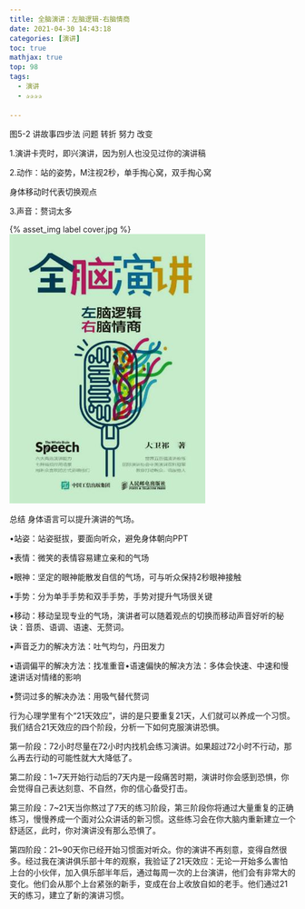 ```yaml
---
title: 全脑演讲：左脑逻辑-右脑情商
date: 2021-04-30 14:43:18
categories: [演讲]
toc: true
mathjax: true
top: 98
tags:
  - 演讲
  - ✰✰✰✰

---
```


图5-2 讲故事四步法 问题 转折 努力 改变

1.演讲卡壳时，即兴演讲，因为别人也没见过你的演讲稿

2.动作：站的姿势，M注视2秒，单手掏心窝，双手掏心窝

身体移动时代表切换观点

3.声音：赘词太多

{% asset_img label cover.jpg %}
![](全脑演讲：左脑逻辑-右脑情商/cover.jpg)

总结 身体语言可以提升演讲的气场。

•站姿：站姿挺拔，要面向听众，避免身体朝向PPT

•表情：微笑的表情容易建立亲和的气场

•眼神：坚定的眼神能散发自信的气场，可与听众保持2秒眼神接触

•手势：分为单手手势和双手手势，手势对提升气场很关键

•移动：移动呈现专业的气场，演讲者可以随着观点的切换而移动声音好听的秘诀：音质、语调、语速、无赘词。

•声音乏力的解决方法：吐气均匀，丹田发力

•语调偏平的解决方法：找准重音•语速偏快的解决方法：多体会快速、中速和慢速讲话对情绪的影响

•赘词过多的解决办法：用吸气替代赘词



行为心理学里有个“21天效应”，讲的是只要重复21天，人们就可以养成一个习惯。我们结合21天效应的四个阶段，分析一下如何克服演讲恐惧。

第一阶段：72小时尽量在72小时内找机会练习演讲。如果超过72小时不行动，那么再去行动的可能性就大大降低了。

第二阶段：1~7天开始行动后的7天内是一段痛苦时期，演讲时你会感到恐惧，你会觉得自己表达刻意、不自然，你的信心备受打击。

第三阶段：7~21天当你熬过了7天的练习阶段，第三阶段你将通过大量重复的正确练习，慢慢养成一个面对公众讲话的新习惯。这些练习会在你大脑内重新建立一个舒适区，此时，你对演讲没有那么恐惧了。

第四阶段：21~90天你已经开始习惯面对听众。你的演讲不再刻意，变得自然很多。经过我在演讲俱乐部十年的观察，我验证了21天效应：无论一开始多么害怕上台的小伙伴，加入俱乐部半年后，通过每周一次的上台演讲，他们会有非常大的变化。他们会从那个上台紧张的新手，变成在台上收放自如的老手。他们通过21天的练习，建立了新的演讲习惯。